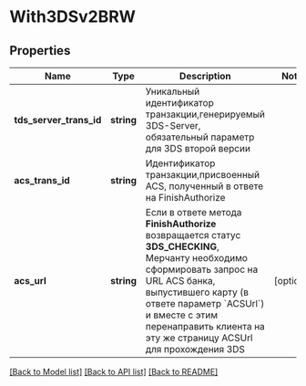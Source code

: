 # With3DSv2BRW

## Properties
Name | Type | Description | Notes
------------ | ------------- | ------------- | -------------
**tds_server_trans_id** | **string** | Уникальный идентификатор транзакции,генерируемый 3DS-Server, обязательный параметр для 3DS второй версии | 
**acs_trans_id** | **string** | Идентификатор транзакции,присвоенный ACS, полученный в ответе на FinishAuthorize | 
**acs_url** | **string** | Если в ответе метода **FinishAuthorize** возвращается статус **3DS_CHECKING**,  Мерчанту необходимо сформировать запрос на URL ACS банка,  выпустившего карту (в ответе параметр &#x60;ACSUrl&#x60;) и вместе с этим перенаправить клиента на эту же страницу ACSUrl для прохождения 3DS | [optional] 

[[Back to Model list]](../README.md#documentation-for-models) [[Back to API list]](../README.md#documentation-for-api-endpoints) [[Back to README]](../README.md)


